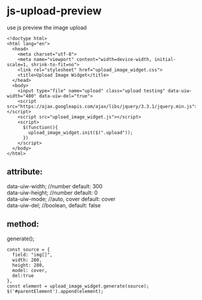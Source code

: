 # js-upload-preview
use js preview the image upload

```
<!doctype html>
<html lang="en">
  <head>
    <meta charset="utf-8">
    <meta name="viewport" content="width=device-width, initial-scale=1, shrink-to-fit=no">
    <link rel="stylesheet" href="upload_image_widget.css">
    <title>Upload Image Widget</title>
  </head>
  <body>
    <input type="file" name="upload" class="upload testing" data-uiw-width="400" data-uiw-del="true">
    <script src="https://ajax.googleapis.com/ajax/libs/jquery/3.3.1/jquery.min.js"></script>
    <script src="upload_image_widget.js"></script>
    <script>
      $(function(){
        upload_image_widget.init($(".upload"));
      })
    </script>
  </body>
</html>
```

## attribute:<br>
data-uiw-width; //number default: 300<br>
data-uiw-height; //number default: 0<br>
data-uiw-mode; //auto, cover default: cover<br>
data-uiw-del; //boolean, default: false

## method:
generate();

```
const source = {
  field: "img[]",
  width: 280,
  height: 280,
  model: cover,
  del:true
},
const element = upload_image_widget.generate(source);
$('#parentElement').append(element);
```
